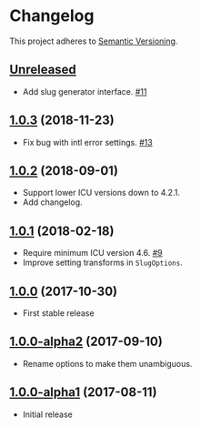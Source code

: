# Changelog

This project adheres to [Semantic Versioning](https://semver.org/spec/v2.0.0.html).

## [Unreleased]

 * Add slug generator interface. [#11]

## [1.0.3] (2018-11-23)

 * Fix bug with intl error settings. [#13]

## [1.0.2] (2018-09-01)

 * Support lower ICU versions down to 4.2.1.
 * Add changelog.

## [1.0.1] (2018-02-18)

 * Require minimum ICU version 4.6. [#9]
 * Improve setting transforms in `SlugOptions`.

## [1.0.0] (2017-10-30)

 * First stable release

## [1.0.0-alpha2] (2017-09-10)

 * Rename options to make them unambiguous.

## [1.0.0-alpha1] (2017-08-11)

 * Initial release

[Unreleased]: https://github.com/ausi/slug-generator/compare/v1.0.3...HEAD
[1.0.3]: https://github.com/ausi/slug-generator/compare/v1.0.2...v1.0.3
[1.0.2]: https://github.com/ausi/slug-generator/compare/v1.0.1...v1.0.2
[1.0.1]: https://github.com/ausi/slug-generator/compare/v1.0.0...v1.0.1
[1.0.0]: https://github.com/ausi/slug-generator/compare/v1.0.0-alpha2...v1.0.0
[1.0.0-alpha2]: https://github.com/ausi/slug-generator/compare/v1.0.0-alpha1...v1.0.0-alpha2
[1.0.0-alpha1]: https://github.com/ausi/slug-generator/commits/v1.0.0-alpha1

[#13]: https://github.com/ausi/slug-generator/issues/13
[#11]: https://github.com/ausi/slug-generator/issues/11
[#9]: https://github.com/ausi/slug-generator/issues/9
